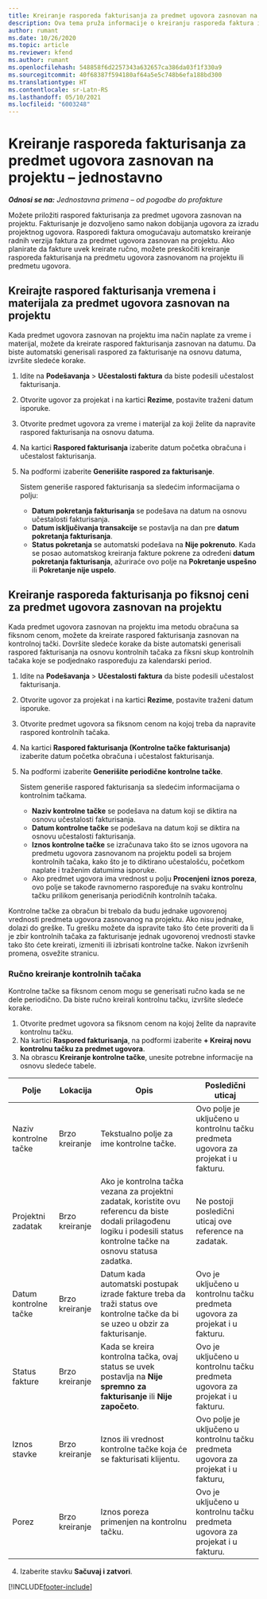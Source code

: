 ```yaml
---
title: Kreiranje rasporeda fakturisanja za predmet ugovora zasnovan na projektu – jednostavno
description: Ova tema pruža informacije o kreiranju rasporeda faktura i kontrolnih tačaka.
author: rumant
ms.date: 10/26/2020
ms.topic: article
ms.reviewer: kfend
ms.author: rumant
ms.openlocfilehash: 548858f6d2257343a632657ca386da03f1f330a9
ms.sourcegitcommit: 40f68387f594180af64a5e5c748b6efa188bd300
ms.translationtype: HT
ms.contentlocale: sr-Latn-RS
ms.lasthandoff: 05/10/2021
ms.locfileid: "6003248"
---
```

# <a name="create-invoice-schedules-on-a-project-based-contract-line---lite"></a>Kreiranje rasporeda fakturisanja za predmet ugovora zasnovan na projektu – jednostavno

_**Odnosi se na:** Jednostavna primena – od pogodbe do profakture_

Možete priložiti raspored fakturisanja za predmet ugovora zasnovan na projektu. Fakturisanje je dozvoljeno samo nakon dobijanja ugovora za izradu projektnog ugovora. Rasporedi faktura omogućavaju automatsko kreiranje radnih verzija faktura za predmet ugovora zasnovan na projektu. Ako planirate da fakture uvek kreirate ručno, možete preskočiti kreiranje rasporeda fakturisanja na predmetu ugovora zasnovanom na projektu ili predmetu ugovora.

## <a name="create-a-time-and-material-invoice-schedule-for-a-project-based-contract-line"></a>Kreirajte raspored fakturisanja vremena i materijala za predmet ugovora zasnovan na projektu

Kada predmet ugovora zasnovan na projektu ima način naplate za vreme i materijal, možete da kreirate raspored fakturisanja zasnovan na datumu. Da biste automatski generisali raspored za fakturisanje na osnovu datuma, izvršite sledeće korake.

1. Idite na **Podešavanja** > **Učestalosti faktura** da biste podesili učestalost fakturisanja.
2. Otvorite ugovor za projekat i na kartici **Rezime**, postavite traženi datum isporuke.
3. Otvorite predmet ugovora za vreme i materijal za koji želite da napravite raspored fakturisanja na osnovu datuma. 
4. Na kartici **Raspored fakturisanja** izaberite datum početka obračuna i učestalost fakturisanja. 
5. Na podformi izaberite **Generišite raspored za fakturisanje**.

    Sistem generiše raspored fakturisanja sa sledećim informacijama o polju:

    - **Datum pokretanja fakturisanja** se podešava na datum na osnovu učestalosti fakturisanja.
    - **Datum isključivanja transakcije** se postavlja na dan pre **datum pokretanja fakturisanja**.
    - **Status pokretanja** se automatski podešava na **Nije pokrenuto**. Kada se posao automatskog kreiranja fakture pokrene za određeni **datum pokretanja fakturisanja**, ažuriraće ovo polje na **Pokretanje uspešno** ili **Pokretanje nije uspelo**.

## <a name="create-a-fixed-price-invoice-schedule-for-a-project-based-contract-line"></a>Kreiranje rasporeda fakturisanja po fiksnoj ceni za predmet ugovora zasnovan na projektu

Kada predmet ugovora zasnovan na projektu ima metodu obračuna sa fiksnom cenom, možete da kreirate raspored fakturisanja zasnovan na kontrolnoj tački. Dovršite sledeće korake da biste automatski generisali raspored fakturisanja na osnovu kontrolnih tačaka za fiksni skup kontrolnih tačaka koje se podjednako raspoređuju za kalendarski period.

1. Idite na **Podešavanja** > **Učestalosti faktura** da biste podesili učestalost fakturisanja.
2. Otvorite ugovor za projekat i na kartici **Rezime**, postavite traženi datum isporuke.
3. Otvorite predmet ugovora sa fiksnom cenom na kojoj treba da napravite raspored kontrolnih tačaka. 
4. Na kartici **Raspored fakturisanja (Kontrolne tačke fakturisanja)** izaberite datum početka obračuna i učestalost fakturisanja. 
5. Na podformi izaberite **Generišite periodične kontrolne tačke**.

    Sistem generiše raspored fakturisanja sa sledećim informacijama o kontrolnim tačkama.

    - **Naziv kontrolne tačke** se podešava na datum koji se diktira na osnovu učestalosti fakturisanja.
    - **Datum kontrolne tačke** se podešava na datum koji se diktira na osnovu učestalosti fakturisanja.
    - **Iznos kontrolne tačke** se izračunava tako što se iznos ugovora na predmetu ugovora zasnovanom na projektu podeli sa brojem kontrolnih tačaka, kako što je to diktirano učestalošću, početkom naplate i traženim datumima isporuke.
    - Ako predmet ugovora ima vrednost u polju **Procenjeni iznos poreza**, ovo polje se takođe ravnomerno raspoređuje na svaku kontrolnu tačku prilikom generisanja periodičnih kontrolnih tačaka.

Kontrolne tačke za obračun bi trebalo da budu jednake ugovorenoj vrednosti predmeta ugovora zasnovanog na projektu. Ako nisu jednake, dolazi do greške. Tu grešku možete da ispravite tako što ćete proveriti da li je zbir kontrolnih tačaka za fakturisanje jednak ugovorenoj vrednosti stavke tako što ćete kreirati, izmeniti ili izbrisati kontrolne tačke. Nakon izvršenih promena, osvežite stranicu.

### <a name="manually-create-milestones"></a>Ručno kreiranje kontrolnih tačaka

Kontrolne tačke sa fiksnom cenom mogu se generisati ručno kada se ne dele periodično. Da biste ručno kreirali kontrolnu tačku, izvršite sledeće korake.

1. Otvorite predmet ugovora sa fiksnom cenom na kojoj želite da napravite kontrolnu tačku. 
2. Na kartici **Raspored fakturisanja**, na podformi izaberite **+ Kreiraj novu kontrolnu tačku za predmet ugovora**.
3. Na obrascu **Kreiranje kontrolne tačke**, unesite potrebne informacije na osnovu sledeće tabele. 

| Polje | Lokacija | Opis | Posledični uticaj |
| --- | --- | --- | --- |
| Naziv kontrolne tačke | Brzo kreiranje | Tekstualno polje za ime kontrolne tačke. | Ovo polje je uključeno u kontrolnu tačku predmeta ugovora za projekat i u fakturu. |
| Projektni zadatak | Brzo kreiranje | Ako je kontrolna tačka vezana za projektni zadatak, koristite ovu referencu da biste dodali prilagođenu logiku i podesili status kontrolne tačke na osnovu statusa zadatka. | Ne postoji posledični uticaj ove reference na zadatak. |
| Datum kontrolne tačke | Brzo kreiranje | Datum kada automatski postupak izrade fakture treba da traži status ove kontrolne tačke da bi se uzeo u obzir za fakturisanje. | Ovo je uključeno u kontrolnu tačku predmeta ugovora za projekat i u fakturu. |
| Status fakture | Brzo kreiranje | Kada se kreira kontrolna tačka, ovaj status se uvek postavlja na **Nije spremno za fakturisanje** ili **Nije započeto**. | Ovo je uključeno u kontrolnu tačku predmeta ugovora za projekat i u fakturu. |
| Iznos stavke | Brzo kreiranje | Iznos ili vrednost kontrolne tačke koja će se fakturisati klijentu. | Ovo polje je uključeno u kontrolnu tačku predmeta ugovora za projekat i u fakturu, |
| Porez | Brzo kreiranje | Iznos poreza primenjen na kontrolnu tačku. | Ovo je uključeno u kontrolnu tačku predmeta ugovora za projekat i u fakturu. |

4. Izaberite stavku **Sačuvaj i zatvori**.


[!INCLUDE[footer-include](../../includes/footer-banner.md)]